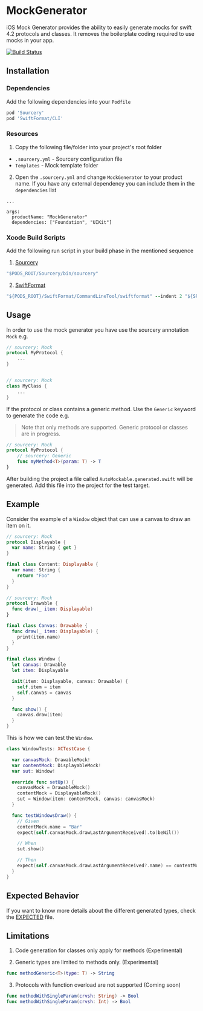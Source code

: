 # MockGenerator 

iOS Mock Generator provides the ability to easily generate mocks for swift 4.2 protocols and classes. It removes the boilerplate coding required to use mocks in your app.

[![Build Status](https://travis-ci.org/fssilva/MockGenerator.svg?branch=develop)](https://travis-ci.org/fssilva/MockGenerator)

## Installation

### Dependencies
Add the following dependencies into your `Podfile`

```ruby
pod 'Sourcery'
pod 'SwiftFormat/CLI'
```

### Resources
1. Copy the following file/folder into your project's root folder


* `.sourcery.yml` - Sourcery configuration file
* `Templates` - Mock template folder

2. Open the `.sourcery.yml` and change `MockGenerator` to your product name. If you have any external dependency you can include them in the `dependencies` list
```
...

args:
  productName: "MockGenerator"
  dependencies: ["Foundation", "UIKit"]
```

### Xcode Build Scripts
Add the following run script in your build phase in the mentioned sequence

1. [Sourcery](https://github.com/krzysztofzablocki/Sourcery)
```ruby
"$PODS_ROOT/Sourcery/bin/sourcery"
```

2. [SwiftFormat](https://github.com/nicklockwood/SwiftFormat)
```ruby
"${PODS_ROOT}/SwiftFormat/CommandLineTool/swiftformat" --indent 2 "${SRCROOT}/Tests/AutoMockable.generated.swift"
```

## Usage
In order to use the mock generator you have use the sourcery annotation `Mock` e.g.

```swift
// sourcery: Mock
protocol MyProtocol {
    ...
}


// sourcery: Mock
class MyClass {
    ...
}
```

If the protocol or class contains a generic method. Use the `Generic` keyword to generate the code e.g.

> Note that only methods are supported. Generic protocol or classes are in progress.

```swift
// sourcery: Mock
protocol MyProtocol {
    // sourcery: Generic
    func myMethod<T>(param: T) -> T
}
```

After building the project a file called  `AutoMockable.generated.swift` will be generated. Add this file into the project for the test target.

## Example
Consider the example of a `Window` object that can use a canvas to draw an item on it.

```swift
// sourcery: Mock
protocol Displayable {
  var name: String { get }
}

final class Content: Displayable {
  var name: String {
    return "Foo"
  }
}

// sourcery: Mock
protocol Drawable {
  func draw(_ item: Displayable)
}

final class Canvas: Drawable {
  func draw(_ item: Displayable) {
    print(item.name)
  }
}

final class Window {
  let canvas: Drawable
  let item: Displayable

  init(item: Displayable, canvas: Drawable) {
    self.item = item
    self.canvas = canvas
  }

  func show() {
    canvas.draw(item)
  }
}
```

This is how we can test the `Window`.

```swift
class WindowTests: XCTestCase {

  var canvasMock: DrawableMock!
  var contentMock: DisplayableMock!
  var sut: Window!

  override func setUp() {
    canvasMock = DrawableMock()
    contentMock = DisplayableMock()
    sut = Window(item: contentMock, canvas: canvasMock)
  }

  func testWindowsDraw() {
    // Given
    contentMock.name = "Bar"
    expect(self.canvasMock.drawLastArgumentReceived).to(beNil())

    // When
    sut.show()

    // Then
    expect(self.canvasMock.drawLastArgumentReceived?.name) == contentMock.name
  }
}
```

## Expected Behavior

If you want to know more details about the different generated types, check the [EXPECTED](EXPECTED.md) file.

## Limitations

1. Code generation for classes only apply for methods (Experimental)

2. Generic types are limited to methods only. (Experimental)
```swift
func methodGeneric<T>(type: T) -> String
```

3. Protocols with function overload are not supported (Coming soon)
```swift
func methodWithSingleParam(crvsh: String) -> Bool
func methodWithSingleParam(crvsh: Int) -> Bool
```
